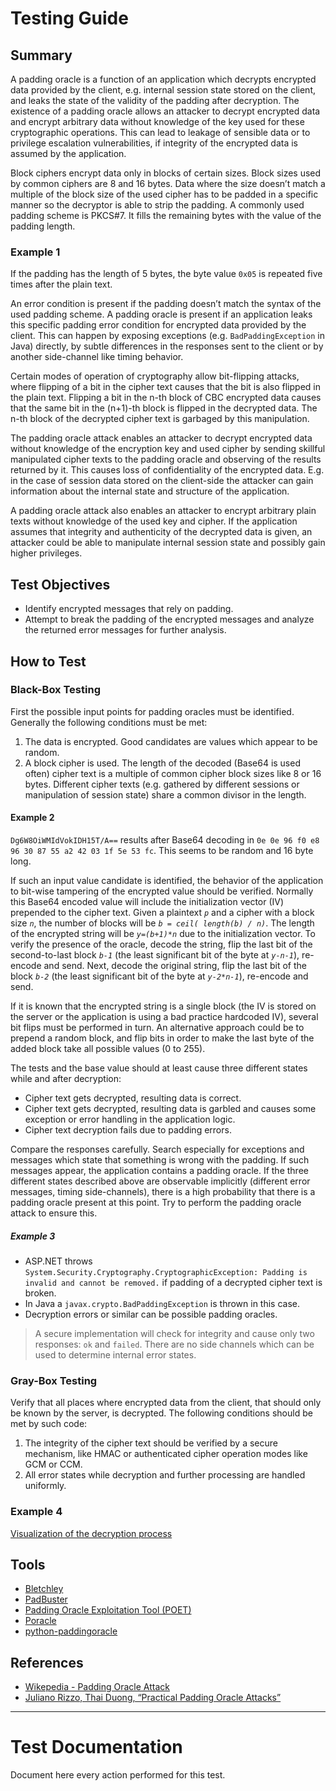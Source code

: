# Testing Guide

## Summary

A padding oracle is a function of an application which decrypts encrypted data provided by the client, e.g. internal session state stored on the client, and leaks the state of the validity of the padding after decryption. The existence of a padding oracle allows an attacker to decrypt encrypted data and encrypt arbitrary data without knowledge of the key used for these cryptographic operations. This can lead to leakage of sensible data or to privilege escalation vulnerabilities, if integrity of the encrypted data is assumed by the application.

Block ciphers encrypt data only in blocks of certain sizes. Block sizes used by common ciphers are 8 and 16 bytes. Data where the size doesn’t match a multiple of the block size of the used cipher has to be padded in a specific manner so the decryptor is able to strip the padding. A commonly used padding scheme is PKCS#7. It fills the remaining bytes with the value of the padding length.

### Example 1

If the padding has the length of 5 bytes, the byte value `0x05` is repeated five times after the plain text.

An error condition is present if the padding doesn’t match the syntax of the used padding scheme. A padding oracle is present if an application leaks this specific padding error condition for encrypted data provided by the client. This can happen by exposing exceptions (e.g. `BadPaddingException` in Java) directly, by subtle differences in the responses sent to the client or by another side-channel like timing behavior.

Certain modes of operation of cryptography allow bit-flipping attacks, where flipping of a bit in the cipher text causes that the bit is also flipped in the plain text. Flipping a bit in the n-th block of CBC encrypted data causes that the same bit in the (n+1)-th block is flipped in the decrypted data. The n-th block of the decrypted cipher text is garbaged by this manipulation.

The padding oracle attack enables an attacker to decrypt encrypted data without knowledge of the encryption key and used cipher by sending skillful manipulated cipher texts to the padding oracle and observing of the results returned by it. This causes loss of confidentiality of the encrypted data. E.g. in the case of session data stored on the client-side the attacker can gain information about the internal state and structure of the application.

A padding oracle attack also enables an attacker to encrypt arbitrary plain texts without knowledge of the used key and cipher. If the application assumes that integrity and authenticity of the decrypted data is given, an attacker could be able to manipulate internal session state and possibly gain higher privileges.

## Test Objectives

-   Identify encrypted messages that rely on padding.
-   Attempt to break the padding of the encrypted messages and analyze the returned error messages for further analysis.

## How to Test

### Black-Box Testing

First the possible input points for padding oracles must be identified. Generally the following conditions must be met:

1.  The data is encrypted. Good candidates are values which appear to be random.
2.  A block cipher is used. The length of the decoded (Base64 is used often) cipher text is a multiple of common cipher block sizes like 8 or 16 bytes. Different cipher texts (e.g. gathered by different sessions or manipulation of session state) share a common divisor in the length.

#### Example 2

`Dg6W8OiWMIdVokIDH15T/A==` results after Base64 decoding in `0e 0e 96 f0 e8 96 30 87 55 a2 42 03 1f 5e 53 fc`. This seems to be random and 16 byte long.

If such an input value candidate is identified, the behavior of the application to bit-wise tampering of the encrypted value should be verified. Normally this Base64 encoded value will include the initialization vector (IV) prepended to the cipher text. Given a plaintext _`p`_ and a cipher with a block size _`n`_, the number of blocks will be _`b = ceil( length(b) / n)`_. The length of the encrypted string will be _`y=(b+1)*n`_ due to the initialization vector. To verify the presence of the oracle, decode the string, flip the last bit of the second-to-last block _`b-1`_ (the least significant bit of the byte at _`y-n-1`_), re-encode and send. Next, decode the original string, flip the last bit of the block _`b-2`_ (the least significant bit of the byte at _`y-2*n-1`_), re-encode and send.

If it is known that the encrypted string is a single block (the IV is stored on the server or the application is using a bad practice hardcoded IV), several bit flips must be performed in turn. An alternative approach could be to prepend a random block, and flip bits in order to make the last byte of the added block take all possible values (0 to 255).

The tests and the base value should at least cause three different states while and after decryption:

-   Cipher text gets decrypted, resulting data is correct.
-   Cipher text gets decrypted, resulting data is garbled and causes some exception or error handling in the application logic.
-   Cipher text decryption fails due to padding errors.

Compare the responses carefully. Search especially for exceptions and messages which state that something is wrong with the padding. If such messages appear, the application contains a padding oracle. If the three different states described above are observable implicitly (different error messages, timing side-channels), there is a high probability that there is a padding oracle present at this point. Try to perform the padding oracle attack to ensure this.

##### Example 3

-   ASP.NET throws `System.Security.Cryptography.CryptographicException: Padding is invalid and cannot be removed.` if padding of a decrypted cipher text is broken.
-   In Java a `javax.crypto.BadPaddingException` is thrown in this case.
-   Decryption errors or similar can be possible padding oracles.

> A secure implementation will check for integrity and cause only two responses: `ok` and `failed`. There are no side channels which can be used to determine internal error states.

### Gray-Box Testing

Verify that all places where encrypted data from the client, that should only be known by the server, is decrypted. The following conditions should be met by such code:

1.  The integrity of the cipher text should be verified by a secure mechanism, like HMAC or authenticated cipher operation modes like GCM or CCM.
2.  All error states while decryption and further processing are handled uniformly.

### Example 4

[Visualization of the decryption process](https://erlend.oftedal.no/blog/poet/)

## Tools

-   [Bletchley](https://code.blindspotsecurity.com/trac/bletchley)
-   [PadBuster](https://github.com/GDSSecurity/PadBuster)
-   [Padding Oracle Exploitation Tool (POET)](http://netifera.com/research/)
-   [Poracle](https://github.com/iagox86/Poracle)
-   [python-paddingoracle](https://github.com/mwielgoszewski/python-paddingoracle)

## References

-   [Wikepedia - Padding Oracle Attack](https://en.wikipedia.org/wiki/Padding_oracle_attack)
-   [Juliano Rizzo, Thai Duong, “Practical Padding Oracle Attacks”](https://www.usenix.org/event/woot10/tech/full_papers/Rizzo.pdf)

---

# Test Documentation

Document here every action performed for this test.
